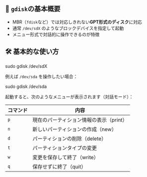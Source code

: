 ## 🧠 `gdisk`の基本概要

-   MBR（`fdisk`など）では対応しきれない**GPT形式のディスク**に対応
-   通常 `/dev/sdX` のようなブロックデバイスを指定して起動
-   メニュー形式で対話的に操作できるのが特徴

## 🛠 基本的な使い方

sudo gdisk /dev/sdX

例えば `/dev/sda` を操作したい場合：

sudo gdisk /dev/sda

起動すると、次のようなメニューが表示されます（対話モード）：

| コマンド | 内容 | 
|-----------------|-----------------|
| `p` | 現在のパーティション情報の表示（print）|
| `n` | 新しいパーティションの作成（new）|
| `d` | パーティションの削除（delete）|
| `t` | パーティションタイプの変更 |
| `w` | 変更を保存して終了（write）|
| `q` | 保存せずに終了（quit）|

